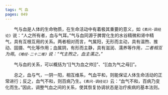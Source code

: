 ```yaml
---
tags: 气 血
pages: 049
---
```

&emsp;&emsp;气与血是人体的生命物质，在生命活动中有着极其重要的意义，如`《素问·调经论》`说：“人之所有者，血与气耳。”气与血同源于脾胃化生的水谷精微和肾中精气，具有互根互用的关系。两者相对而言，气属阳，无形而主动，具有温煦、推动、固摄、气化等作用；血属阴，有形而主静，具有滋润、濡养等作用<dfn>，二者相互为用</dfn>。<dfn>`《难经·二十二难》`说：“气主煦之，血主濡之。”</dfn>

&emsp;&emsp;气与血的关系，可以概括为“[[气为血之帅]]”、“[[血为气之母]]”。

&emsp;&emsp;总之，血与气，一阴一阳，相互维系，气血平和，则能保证人体生命活动的正常进行；反之，血气不和，则百病乃生。`《素问·调经论》`云：“血气不和，百病乃变化而生。”因此，调整气血之间的关系，使其恢复协调状态是治疗疾病的基本法则。